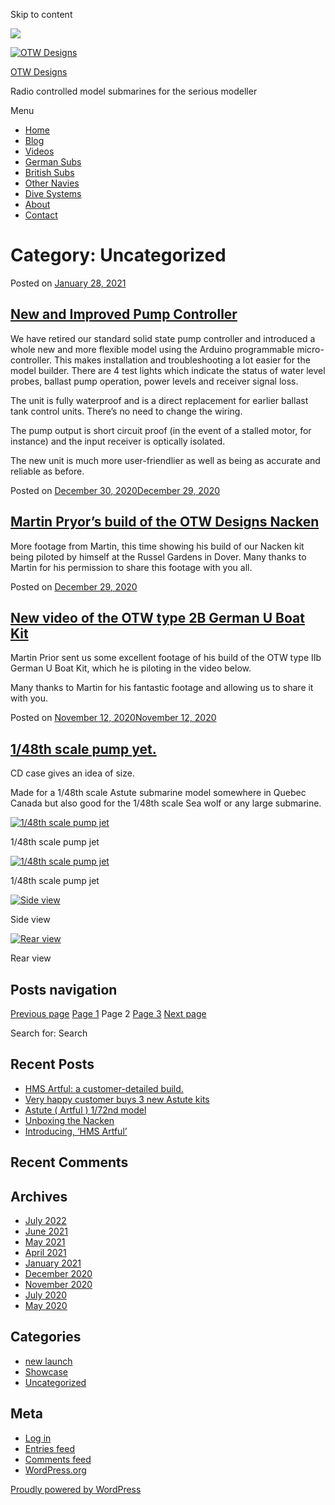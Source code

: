 Skip to content

![](/downloaded/images/cropped-home-back.jpg)

[![OTW Designs](/downloaded/images/cropped-fish-1.png)](/)

[OTW Designs](/)

Radio controlled model submarines for the serious modeller

Menu

  * [Home](/)
  * [Blog](/blog/)
  * [Videos](/videos/)
  * [German Subs](/#GermanSubs)
  * [British Subs](/#BritishSubs)
  * [Other Navies](/#OtherNavies)
  * [Dive Systems](/#DiveSystems)
  * [About](/about-2/)
  * [Contact](/contact-us/)

# Category: Uncategorized

Posted on [January 28, 2021](/uncategorized/new-and-improved-pump-controller/)

## [New and Improved Pump Controller](/uncategorized/new-and-improved-pump-controller/)

We have retired our standard solid state pump controller and introduced a
whole new and more flexible model using the Arduino programmable micro-
controller. This makes installation and troubleshooting a lot easier for the
model builder. There are 4 test lights which indicate the status of water
level probes, ballast pump operation, power levels and receiver signal loss.

The unit is fully waterproof and is a direct replacement for earlier ballast
tank control units. There’s no need to change the wiring.

The pump output is short circuit proof (in the event of a stalled motor, for
instance) and the input receiver is optically isolated.

The new unit is much more user-friendlier as well as being as accurate and
reliable as before.

Posted on [December 30, 2020December 29, 2020](/uncategorized/martin-pryors-build-of-the-otw-designs-nacken/)

## [Martin Pryor’s build of the OTW Designs Nacken](/uncategorized/martin-pryors-build-of-the-otw-designs-nacken/)

More footage from Martin, this time showing his build of our Nacken kit being
piloted by himself at the Russel Gardens in Dover. Many thanks to Martin for
his permission to share this footage with you all.

Posted on [December 29, 2020](/uncategorized/new-video-of-the-otw-type-2b-german-u-boat-kit/)

## [New video of the OTW type 2B German U Boat Kit](/uncategorized/new-video-of-the-otw-type-2b-german-u-boat-kit/)

Martin Prior sent us some excellent footage of his build of the OTW type IIb
German U Boat Kit, which he is piloting in the video below.

Many thanks to Martin for his fantastic footage and allowing us to share it
with you.

Posted on [November 12, 2020November 12, 2020](/uncategorized/1-48th-scale-pump-yet/)

## [1/48th scale pump yet.](/uncategorized/1-48th-scale-pump-yet/)

CD case gives an idea of size.

Made for a 1/48th scale Astute submarine model somewhere in Quebec Canada but
also good for the 1/48th scale Sea wolf or any large submarine.

[![1/48th scale pump jet](/downloaded/images/IMG_1123-150x150.jpg)](/wp-content/uploads/2020/11/IMG_1123-scaled.jpg)

1/48th scale pump jet

[![1/48th scale pump jet](/downloaded/images/IMG_1122-150x150.jpg)](/wp-content/uploads/2020/11/IMG_1122-scaled.jpg)

1/48th scale pump jet

[![Side view](/downloaded/images/DSCF4456-150x150.jpg)](/wp-content/uploads/2020/11/DSCF4456-scaled.jpg)

Side view

[![Rear view](/downloaded/images/DSCF4413-150x150.jpg)](/wp-content/uploads/2020/11/DSCF4413-scaled.jpg)

Rear view

## Posts navigation

[ Previous page](/category/uncategorized/) [Page 1](/category/uncategorized/) Page 2 [Page 3](/category/uncategorized/page/3/) [Next page ](/category/uncategorized/page/3/)

Search for: Search

## Recent Posts

  * [HMS Artful: a customer-detailed build.](/uncategorized/hms-artful-a-customer-detailed-build/)
  * [Very happy customer buys 3 new Astute kits](/uncategorized/very-happy-customer-buys-3-new-astute-kits/)
  * [Astute ( Artful ) 1/72nd model](/uncategorized/astute-artful-1-72nd-model/)
  * [Unboxing the Nacken](/uncategorized/unboxing-the-nacken/)
  * [Introducing, ‘HMS Artful’](/new-launch/introducing-hms-artful/)

## Recent Comments

## Archives

  * [July 2022](/2022/07/)
  * [June 2021](/2021/06/)
  * [May 2021](/2021/05/)
  * [April 2021](/2021/04/)
  * [January 2021](/2021/01/)
  * [December 2020](/2020/12/)
  * [November 2020](/2020/11/)
  * [July 2020](/2020/07/)
  * [May 2020](/2020/05/)

## Categories

  * [new launch](/category/new-launch/)
  * [Showcase](/category/showcase/)
  * [Uncategorized](/category/uncategorized/)

## Meta

  * [Log in](/wp-login.php)
  * [Entries feed](/feed/)
  * [Comments feed](/comments/feed/)
  * [WordPress.org](https://en-gb.wordpress.org/)

[ Proudly powered by WordPress ](https://en-gb.wordpress.org/)

